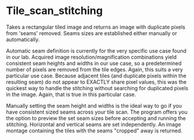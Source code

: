 # Tile_scan_stitching

Takes a rectangular tiled image and returns an image with duplicate pixels from 'seams' removed.
Seams sizes are established either manually or automatically.

Automatic seam definition is currently for the very specific use case found in our lab. Acquired image resolution/magnification combinations yield consistent seam heights and widths in our use case, so a predetermined number of pixels are removed from the tile edges. Again, this suits a very particular use case.
Because adjacent tiles (and duplicate pixels within the resulting seam) do not appear to EXACTLY share pixel values, this was the quickest way to handle the stitching without searching for duplicated pixels in the image. Again, that is true in this particular case.

Manually setting the seam height and widths is the ideal way to go if you have consistent sized seams across your tile scan. The program offers you the option to preview the set seam sizes before accepting and running the stitching. Horizontal and vertical seams are set independently.
An image montage containing the tiles with the seams "cropped" away is returned.

